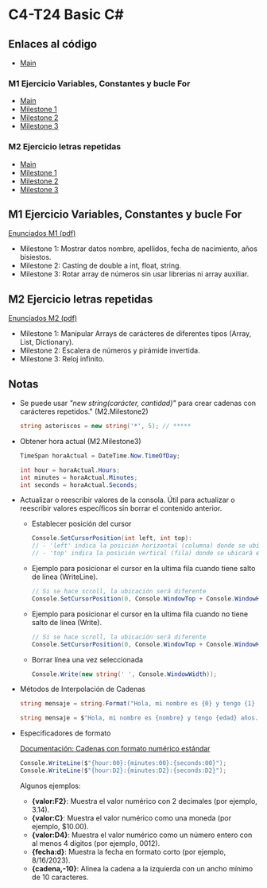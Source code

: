 # C4-T24 Basic C#
## Enlaces al código
- [Main](https://github.com/santiarroyave/sao-fe-gc-ejercicios-c4-T24-basic-c-sharp-08-2023/blob/main/T24-Basic-C-Sharp/Main.cs)

### M1 Ejercicio Variables, Constantes y bucle For 
- [Main](https://github.com/santiarroyave/sao-fe-gc-ejercicios-c4-T24-basic-c-sharp-08-2023/blob/main/T24-Basic-C-Sharp/M1/Main.cs)
- [Milestone 1](https://github.com/santiarroyave/sao-fe-gc-ejercicios-c4-T24-basic-c-sharp-08-2023/blob/main/T24-Basic-C-Sharp/M1/Milestone1.cs)
- [Milestone 2](https://github.com/santiarroyave/sao-fe-gc-ejercicios-c4-T24-basic-c-sharp-08-2023/blob/main/T24-Basic-C-Sharp/M1/Milestone2.cs)
- [Milestone 3](https://github.com/santiarroyave/sao-fe-gc-ejercicios-c4-T24-basic-c-sharp-08-2023/blob/main/T24-Basic-C-Sharp/M1/Milestone3.cs)

### M2 Ejercicio letras repetidas
- [Main]()
- [Milestone 1](https://github.com/santiarroyave/sao-fe-gc-ejercicios-c4-T24-basic-c-sharp-08-2023/blob/main/T24-Basic-C-Sharp/M2/Milestone1.cs)
- [Milestone 2](https://github.com/santiarroyave/sao-fe-gc-ejercicios-c4-T24-basic-c-sharp-08-2023/blob/main/T24-Basic-C-Sharp/M2/Milestone2.cs)
- [Milestone 3](https://github.com/santiarroyave/sao-fe-gc-ejercicios-c4-T24-basic-c-sharp-08-2023/blob/main/T24-Basic-C-Sharp/M2/Milestone3.cs)

## M1 Ejercicio Variables, Constantes y bucle For 
[Enunciados M1 (pdf)](https://github.com/santiarroyave/sao-fe-gc-ejercicios-c4-T24-basic-c-sharp-08-2023/blob/main/Enunciados/M1.%20Enunciat%20Variables.pdf)
- Milestone 1: Mostrar datos nombre, apellidos, fecha de nacimiento, años bisiestos.
- Milestone 2: Casting de double a int, float, string.
- Milestone 3: Rotar array de números sin usar librerias ni array auxiliar.

## M2 Ejercicio letras repetidas
[Enunciados M2 (pdf)](https://github.com/santiarroyave/sao-fe-gc-ejercicios-c4-T24-basic-c-sharp-08-2023/blob/main/Enunciados/M2.%20Enunciat%20Lletres%20Repetides.pdf)
- Milestone 1: Manipular Arrays de carácteres de diferentes tipos (Array, List, Dictionary).
- Milestone 2: Escalera de números y pirámide invertida.
- Milestone 3: Reloj infinito.

## Notas
- Se puede usar *"new string(carácter, cantidad)"* para crear cadenas con carácteres repetidos." (M2.Milestone2)
    ```c#
    string asteriscos = new string('*', 5); // *****
    ```

- Obtener hora actual (M2.Milestone3)
    ```c#
    TimeSpan horaActual = DateTime.Now.TimeOfDay;

    int hour = horaActual.Hours;
    int minutes = horaActual.Minutes;
    int seconds = horaActual.Seconds;
    ```

- Actualizar o reescribir valores de la consola.
    Útil para actualizar o reescribir valores específicos sin borrar el contenido anterior.

    - Establecer posición del cursor
        ```c#
        Console.SetCursorPosition(int left, int top):
        // - 'left' indica la posición horizontal (columna) donde se ubicará el cursor.
        // - 'top' indica la posición vertical (fila) donde se ubicará el cursor.
        ```

    - Ejemplo para posicionar el cursor en la ultima fila cuando tiene salto de línea (WriteLine).
        ```c#
        // Si se hace scroll, la ubicación será diferente
        Console.SetCursorPosition(0, Console.WindowTop + Console.WindowHeight - 2);
        ```

    - Ejemplo para posicionar el cursor en la ultima fila cuando no tiene salto de línea (Write).
        ```c#
        // Si se hace scroll, la ubicación será diferente
        Console.SetCursorPosition(0, Console.WindowTop + Console.WindowHeight - 1);
        ```

    - Borrar línea una vez seleccionada
        ```c#
        Console.Write(new string(' ', Console.WindowWidth));
        ``` 

- Métodos de Interpolación de Cadenas
    ```c#
    string mensaje = string.Format("Hola, mi nombre es {0} y tengo {1} años.", nombre, edad);
    ```

    ```c#
    string mensaje = $"Hola, mi nombre es {nombre} y tengo {edad} años.";
    ```

- Especificadores de formato

    [Documentación: Cadenas con formato numérico estándar](https://learn.microsoft.com/es-es/dotnet/standard/base-types/standard-numeric-format-strings)
    ```c#
    Console.WriteLine($"{hour:00}:{minutes:00}:{seconds:00}");
    Console.WriteLine($"{hour:D2}:{minutes:D2}:{seconds:D2}");
    ```
    Algunos ejemplos:
    - **{valor:F2}**: Muestra el valor numérico con 2 decimales (por ejemplo, 3.14).
    - **{valor:C}**: Muestra el valor numérico como una moneda (por ejemplo, $10.00).
    - **{valor:D4}**: Muestra el valor numérico como un número entero con al menos 4 dígitos (por ejemplo, 0012).
    - **{fecha:d}**: Muestra la fecha en formato corto (por ejemplo, 8/16/2023).
    - **{cadena,-10}**: Alinea la cadena a la izquierda con un ancho mínimo de 10 caracteres.